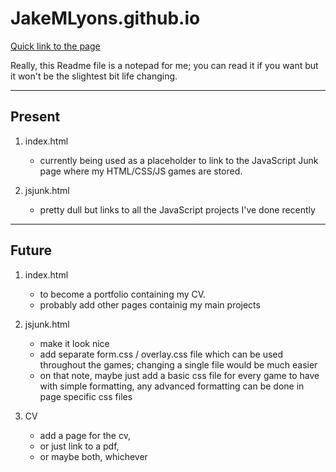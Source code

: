 # JakeMLyons.github.io
[Quick link to the page](https://jakemlyons.github.io)

Really, this Readme file is a notepad for me; you can read it if you want but it won't be the slightest bit life changing.

---

## Present
1. index.html  
	+ currently being used as a placeholder to link to the JavaScript Junk page where my HTML/CSS/JS games are stored.

2. jsjunk.html 
	+ pretty dull but links to all the JavaScript projects I've done recently  

---

## Future
1. index.html 
	+ to become a portfolio containing my CV.  
	+ probably add other pages containig my main projects  

2. jsjunk.html  
	+ make it look nice
	+ add separate form.css / overlay.css file which can be used throughout the games; changing a single file would be much easier
	+ on that note, maybe just add a basic css file for every game to have with simple formatting, any advanced formatting can be done in page specific css files

3. CV
	+ add a page for the cv, 
	+ or just link to a pdf, 
	+ or maybe both, whichever
